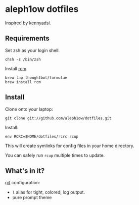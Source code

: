 aleph1ow dotfiles
===============

Inspired by [kennyadsl](https://github.com/kennyadsl/dotfiles).

Requirements
------------

Set zsh as your login shell.

    chsh -s /bin/zsh

Install [rcm](https://github.com/mike-burns/rcm).

    brew tap thoughtbot/formulae
    brew install rcm

Install
-------

Clone onto your laptop:

    git clone git://github.com/aleph1ow/dotfiles.git

Install:

    env RCRC=$HOME/dotfiles/rcrc rcup

This will create symlinks for config files in your home directory.

You can safely run `rcup` multiple times to update.

What's in it?
-------------

[git](http://git-scm.com/) configuration:

* `l` alias for tight, colored, log output.
* pure prompt theme
